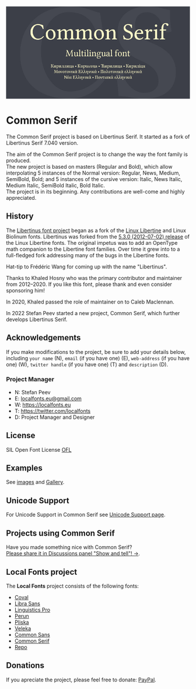 ![Sample Image](/images/CommonSerif_950x475_01.jpg)

Common Serif
============

The Common Serif project is based on Libertinus Serif.
It started as a fork of Libertinus Serif 7.040 version.

The aim of the Common Serif project is to change the way the font family is produced.  
The new project is based on masters (Regular and Bold), which allow interpolating 5 instances of the Normal version: Regular, News, Medium, SemiBold, Bold; and 5 instances of the cursive version: Italic, News Italic, Medium Italic, SemiBold Italic, Bold Italic.  
The project is in its beginning. Any contributions are well-come and highly appreciated.  

History 
-------

The [Libertinus font project](https://github.com/alerque/libertinus)
began as a fork of the [Linux Libertine](https://en.wikipedia.org/wiki/Linux_Libertine) and Linux Biolinum fonts.
Libertinus was forked from the [5.3.0 (2012-07-02) release](https://sourceforge.net/projects/linuxlibertine/files/linuxlibertine/) of the Linux Libertine fonts.
The original impetus was to add an OpenType math companion to the Libertine font families.
Over time it grew into to a full-fledged fork addressing many of the bugs in the Libertine fonts.

Hat-tip to Frédéric Wang for coming up with the name "Libertinus".

Thanks to Khaled Hosny who was the primary contributor and maintainer from 2012–2020.
If you like this font, please thank and even consider sponsoring him!

In 2020, Khaled passed the role of maintainer on to Caleb Maclennan.

In 2022 Stefan Peev started a new project, Common Serif, which further develops Libertinus Serif.

Acknowledgements
----------------

If you make modifications to the project, be sure to add your details below, including <code>your name</code> (N), <code>email</code> (if you have one) (E), <code>web-address</code> (if you have one) (W), <code>twitter handle</code> (if you have one) (T) and <code>description</code> (D).

### Project Manager

+ N: Stefan Peev
+ E: localfonts.eu@gmail.com
+ W: https://localfonts.eu
+ T: https://twitter.com/localfonts
+ D: Project Manager and Designer

License
-------

SIL Open Font License [OFL](documentation/OFL.txt)

Examples
--------

See [images](/images/) and [Gallery](/images/Gallery.md).

Unicode Support
---------------

For Unicode Support in Common Serif see [Unicode Support page](https://github.com/StefanPeev/Common-Serif/blob/main/documentation/Unicode%20Support.md).
  
Projects using Common Serif
---------------------------

Have you made something nice with Common Serif?  
[Please share it in Discussions panel "Show and tell"! →](https://github.com/StefanPeev/Common-Serif/discussions/categories/show-and-tell).  
  
Local Fonts project
-------------------

The **Local Fonts** project consists of the following fonts:

+ [Coval](https://github.com/StefanPeev/coval)
+ [Libra Sans](https://github.com/StefanPeev/Libra-Sans)
+ [Linguistics Pro](https://github.com/StefanPeev/Linguistics-Pro)
+ [Perun](https://github.com/StefanPeev/Perun)
+ [Pliska](https://github.com/StefanPeev/Pliska)
+ [Veleka](https://github.com/StefanPeev/Veleka)
+ [Common Sans](https://github.com/StefanPeev/Common-Sans)
+ [Common Serif](https://github.com/StefanPeev/Common-Serif)
+ [Repo](https://github.com/StefanPeev/Repo)

Donations
---------

If you apreciate the project, please feel free to donate: [PayPal](https://www.paypal.me/localfonts).

